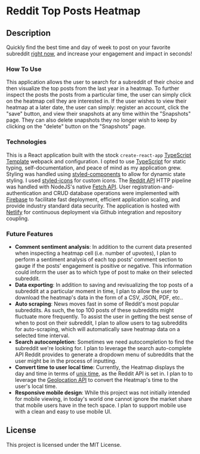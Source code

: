 # Reddit Top Posts Heatmap

## Description

Quickly find the best time and day of week to post on your favorite subreddit [right now](https://reddit-top-posts-heatmap.netlify.app/), and increase your engagement and impact in seconds!

### How To Use

This application allows the user to search for a subreddit of their choice and
then visualize the top posts from the last year in a heatmap. To further inspect
the posts the posts from a particular time, the user can simply click on the
heatmap cell they are interested in.
If the user wishes to view their heatmap at a later date, the user
can simply: register an account, click the "save" button, and view their snapshots
at any time within the "Snapshots" page. They can also delete snapshots they no longer
wish to keep by clicking on the "delete" button on the "Snapshots" page.

### Technologies

This is a React application built with the stock `create-react-app` [TypeScript Template](https://create-react-app.dev/docs/adding-typescript/)
webpack and configuration. I opted to use [TypeScript](https://www.typescriptlang.org/) for static typing, self-documentation, and peace of mind as my application grew. Styling
was handled using [styled-components](https://styled-components.com/) to allow for
dynamic state styling. I used [styled-icons](https://styled-icons.dev/) for custom icons. The [Reddit API](https://www.reddit.com/dev/api/) HTTP
pipeline was handled with NodeJS's native [Fetch API](https://developer.mozilla.org/en-US/docs/Web/API/fetch). User registration-and-authentication and CRUD database operations were implemented with [Firebase](https://firebase.google.com/)
to facilitate fast deployment, efficient application scaling, and provide industry standard data security. The application is hosted with [Netlify](https://www.netlify.com/) for continuous deployment via Github integration and repository coupling.

### Future Features

- **Comment sentiment analysis**: In addition to the current data presented
  when inspecting a heatmap cell (i.e. number of upvotes), I plan to perform a
  sentiment analysis of each top posts' comment section to gauge if the posts'
  engagement is positive or negative. This information could inform the user
  as to which type of post to make on their selected subreddit.
- **Data exporting**: In addition to saving and revisualizing the top posts of a
  subreddit at a particular moment in time, I plan to allow the user to download
  the heatmap's data in the form of a CSV, JSON, PDF, etc..
- **Auto scraping**: News moves fast in some of Reddit's most popular subreddits.
  As such, the top 100 posts of these subreddits might fluctuate more frequently.
  To assist the user in getting the best sense of when to post on their subreddit,
  I plan to allow users to tag subreddits for auto-scraping, which will automatically
  save heatmap data on a selected time interval.
- **Search autocompletion**: Sometimes we need autocompletion to find the subreddit
  we're looking for. I plan to leverage the search auto-complete API Reddit provides to
  generate a dropdown menu of subreddits that the user might be in the process of inputting.
- **Convert time to user local time**: Currently, the Heatmap displays the day and time in terms
  of [unix time](https://en.wikipedia.org/wiki/Unix_time), as the Reddit API is set in.
  I plan to to leverage the [Geolocation API](https://developer.mozilla.org/en-US/docs/Web/API/Geolocation_API)
  to convert the Heatmap's time to the user's local time.
- **Responsive mobile design**: While this project was not initially intended for
  mobile viewing, in today's world one cannot ignore the market share that mobile
  users have in the tech space. I plan to support mobile use with a clean and easy
  to use mobile UI.

## License

This project is licensed under the MIT License.
